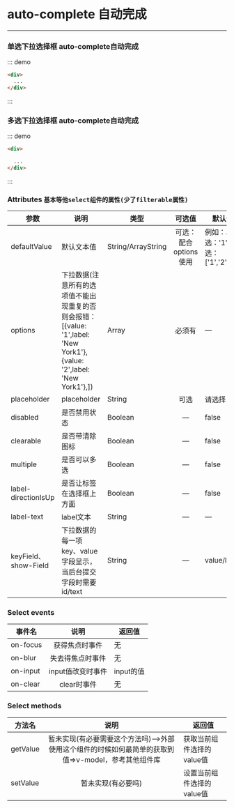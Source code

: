 # auto-complete 自动完成
----
### 单选下拉选择框 auto-complete自动完成

<script>
  //验证例子组件的可用性  如果这里不引入组件与定义事件 直接使用的话 事件会失效(尤其是组件里还有子组件的时候) --->index.js里面全局注册一下就好哦了
import Input from '../../packages/input';
import E8Select from '../../packages/select';
import E8AutoComplete from '../../packages/auto-complete/'
export default {
  data() {
    return {
      options:[{value: '1',label: 'New York1'},{value: '2',label: 'New York2'},],
      options2:[{id: '1',text: 'New York1'},{id: '2',text: 'New York2'},{id: '3',text: 'New York3'},{id: '4',text: 'New York5'},],
      options3:[{value: '1',label: 'New York1'},{value: '2',label: 'New York2'},{value: '3',label: 'New York3'},{value: '4',label: 'New York4'}],
      options4:[{id: '1',text: 'New York1'},{id: '2',text: 'New York2'},{id: '3',text: 'New York3'},{id: '4',text: 'New York5'},],
      options6:[{value: '1',label: 'New York1'},{value: '2',label: 'New York2'},],
      defaultValue1: '1',
      defaultValue2: ['1','2']
    };
  },
  methods: {
    inputHnaderrr(e) {
      console.log("sddd", e.target.value)
    },
    onClearVlaue(e) {
       console.log("清除了")
    },
    onSelectedFn(item) {
      //  console.log("item",item)
    },
    onSelectedFn2(item) {
      //  console.log("item2",item)
    },
    onSelectedFn3(item) {
      //  console.log("item3",item)
    }
  },
  components: {
    // Input,
    // E8AutoComplete
    // E8Select
  }
};
</script>

<div class="demo-block">
  <div>
    <e8-auto-complete placeholder='不带清除按钮的下拉'  @on-select="onSelectedFn" :filterable="true" :options="options6" ></e8-auto-complete>
  <!-- <E8AutoComplete /> -->
  </div>
  <div class="m-10">
    <e8-row  type="flex" justify="space-between">
      <e8-auto-complete :disabled="true" placeholder='禁用的下拉' @on-select="onSelectedFn2" :options="options2" key-field="id" show-field="text"></e8-auto-complete>
    </e8-row>
  </div>
</div>

::: demo
```html
<div>
  ...
</div>
```
:::

### 多选下拉选择框 auto-complete自动完成
<div class="demo-block">
  
  <div class="m-10">
    <e8-row  type="flex" justify="space-between">
      <e8-auto-complete :multiple="true" placeholder='不带清除按钮的下拉' :options="options"  :clearable="true"></e8-auto-complete>
    </e8-row>
  </div>
   <div class="m-10">
    <e8-row  type="flex" justify="space-between">
      <e8-auto-complete :multiple="true" placeholder='不带清除按钮的下拉' :options="options3"  :clearable="true"></e8-auto-complete>
    </e8-row>
  </div>
</div>

::: demo
```html
<div>

  ...
</div>

```
:::

### Attributes `基本等他select组件的属性(少了filterable属性)`

| 参数      | 说明    | 类型      |可选值       | 默认值   |
|---------- |-------- |---------- |:----------:|-------- |
| defaultValue  |默认文本值 | String/ArrayString  |  可选：配合options使用  |  例如：单选：'1',多选：['1','2']  |
| options  |下拉数据(注意所有的选项值不能出现重复的否则会报错：[{value: '1',label: 'New York1'},{value: '2',label: 'New York1'},]) | Array   |  必须有  |  —  |
| placeholder  |placeholder | String   |  可选  |  请选择  |
| disabled  | 是否禁用状态    | Boolean   | —   | false   |
| clearable  |是否带清除图标 | Boolean   |  —  |  false  |
| multiple  |是否可以多选 | Boolean   |  —  |  false  |
| label-directionIsUp  |是否让标签在选择框上方面 | Boolean   |  —  |  false   |
| label-text  |label文本 | String   |  —  |  —   |
| keyField、show-Field  |下拉数据的每一项key、value字段显示，当后台提交字段时需要id/text | String   |  —  |  value/label   |




### Select events


| 事件名      | 说明    | 返回值      |
|---------- |:--------:|---------- |
| on-focus  |获得焦点时事件 | 无   | 
| on-blur  |失去得焦点时事件 | 无   | 
| on-input  |input值改变时事件 | input的值   | 
| on-clear  |clear时事件 | 无   | 

### Select methods

| 方法名      | 说明    | 返回值      |
|---------- |:--------:|---------- |
| getValue  |暂未实现(有必要需要这个方法吗)-->外部使用这个组件的时候如何最简单的获取到值=>v-model，参考其他组件库 | 获取当前组件选择的value值   | 
| setValue  |暂未实现(有必要吗) | 设置当前组件选择的value值   | 

